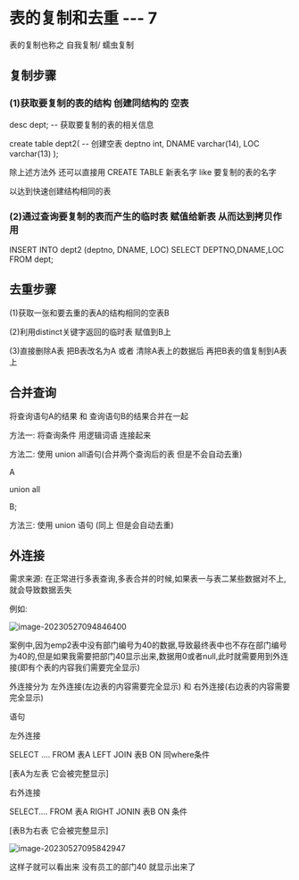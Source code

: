 # 表的复制和去重   --- 7

表的复制也称之 自我复制/ 蠕虫复制

## 复制步骤

### (1)获取要复制的表的结构  创建同结构的 空表

desc dept;  -- 获取要复制的表的相关信息

create table dept2(  -- 创建空表
    deptno int,
    DNAME varchar(14),
    LOC varchar(13)
);

除上述方法外 还可以直接用  CREATE TABLE  新表名字  like  要复制的表的名字  

以达到快速创建结构相同的表



### (2)通过查询要复制的表而产生的临时表 赋值给新表 从而达到拷贝作用

INSERT INTO dept2
(deptno, DNAME, LOC)
SELECT DEPTNO,DNAME,LOC FROM dept; 

## 去重步骤

(1)获取一张和要去重的表A的结构相同的空表B

(2)利用distinct关键字返回的临时表 赋值到B上

(3)直接删除A表 把B表改名为A  或者  清除A表上的数据后 再把B表的值复制到A表上

## 合并查询

将查询语句A的结果 和 查询语句B的结果合并在一起 

方法一:  将查询条件 用逻辑词语 连接起来

方法二:  使用 union all语句(合并两个查询后的表 但是不会自动去重)

A

union all

B;

方法三: 使用 union 语句 (同上 但是会自动去重)

## 外连接

需求来源: 在正常进行多表查询,多表合并的时候,如果表一与表二某些数据对不上,就会导致数据丢失

例如:

![image-20230527094846400](C:\Users\John\AppData\Roaming\Typora\typora-user-images\image-20230527094846400.png)

案例中,因为emp2表中没有部门编号为40的数据,导致最终表中也不存在部门编号为40的,但是如果我需要把部门40显示出来,数据用0或者null,此时就需要用到外连接(即有个表的内容我们需要完全显示)

外连接分为  左外连接(左边表的内容需要完全显示) 和 右外连接(右边表的内容需要完全显示)

语句   

左外连接 

SELECT ....  FROM  表A  LEFT JOIN 表B   ON   同where条件

[表A为左表  它会被完整显示]

右外连接

SELECT.... FROM 表A RIGHT JONIN 表B ON 条件

[表B为右表   它会被完整显示]

![image-20230527095842947](C:\Users\John\AppData\Roaming\Typora\typora-user-images\image-20230527095842947.png) 

这样子就可以看出来  没有员工的部门40 就显示出来了